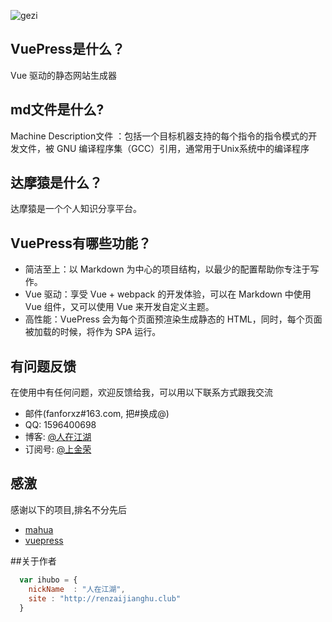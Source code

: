 ![gezi](http://renzaijianghu.club/huozhe/static/img/logo-login.png)

## VuePress是什么？
Vue 驱动的静态网站生成器

## md文件是什么?
Machine Description文件 ：包括一个目标机器支持的每个指令的指令模式的开发文件，被 GNU 编译程序集（GCC）引用，通常用于Unix系统中的编译程序

## 达摩猿是什么？
达摩猿是一个个人知识分享平台。

## VuePress有哪些功能？

* 简洁至上：以 Markdown 为中心的项目结构，以最少的配置帮助你专注于写作。
* Vue 驱动：享受 Vue + webpack 的开发体验，可以在 Markdown 中使用 Vue 组件，又可以使用 Vue 来开发自定义主题。
* 高性能：VuePress 会为每个页面预渲染生成静态的 HTML，同时，每个页面被加载的时候，将作为 SPA 运行。

## 有问题反馈
在使用中有任何问题，欢迎反馈给我，可以用以下联系方式跟我交流

* 邮件(fanforxz#163.com, 把#换成@)
* QQ: 1596400698
* 博客: [@人在江湖](http://renzaijianghu.club)
* 订阅号: [@上金荣](上金荣)

## 感激
感谢以下的项目,排名不分先后

* [mahua](http://mahua.jser.me/) 
* [vuepress](https://www.vuepress.cn/)

##关于作者

```javascript
  var ihubo = {
    nickName  : "人在江湖",
    site : "http://renzaijianghu.club"
  }
```